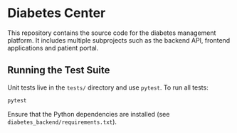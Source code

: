 # Diabetes Center

This repository contains the source code for the diabetes management platform. It includes multiple subprojects such as the backend API, frontend applications and patient portal.

## Running the Test Suite

Unit tests live in the `tests/` directory and use `pytest`.
To run all tests:

```bash
pytest
```

Ensure that the Python dependencies are installed (see `diabetes_backend/requirements.txt`).
